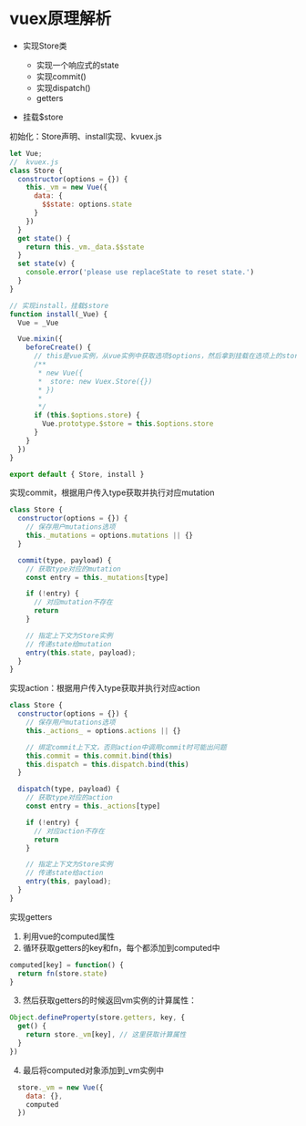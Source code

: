 # vuex原理解析

* 实现Store类

  * 实现一个响应式的state
  * 实现commit()
  * 实现dispatch()
  * getters

* 挂载$store

初始化：Store声明、install实现、kvuex.js

```js
let Vue;
//  kvuex.js
class Store {
  constructor(options = {}) {
    this._vm = new Vue({
      data: {
        $$state: options.state
      }
    })
  }
  get state() {
    return this._vm._data.$$state
  }
  set state(v) {
    console.error('please use replaceState to reset state.')
  }
}

// 实现install，挂载$store
function install(_Vue) {
  Vue = _Vue

  Vue.mixin({
    beforeCreate() {
      // this是vue实例，从vue实例中获取选项$options，然后拿到挂载在选项上的store
      /**
       * new Vue({
       *  store: new Vuex.Store({})
       * })
       *
       */
      if (this.$options.store) {
        Vue.prototype.$store = this.$options.store
      }
    }
  })
}

export default { Store, install }
```

实现commit，根据用户传入type获取并执行对应mutation

```js
class Store {
  constructor(options = {}) {
    // 保存用户mutations选项
    this._mutations = options.mutations || {}
  }

  commit(type, payload) {
    // 获取type对应的mutation
    const entry = this._mutations[type]

    if (!entry) {
      // 对应mutation不存在
      return
    }

    // 指定上下文为Store实例
    // 传递state给mutation
    entry(this.state, payload);
  }
}
```

实现action：根据用户传入type获取并执行对应action

```js
class Store {
  constructor(options = {}) {
    // 保存用户mutations选项
    this._actions_ = options.actions || {}

    // 绑定commit上下文，否则action中调用commit时可能出问题
    this.commit = this.commit.bind(this)
    this.dispatch = this.dispatch.bind(this)
  }

  dispatch(type, payload) {
    // 获取type对应的action
    const entry = this._actions[type]

    if (!entry) {
      // 对应action不存在
      return
    }

    // 指定上下文为Store实例
    // 传递state给action
    entry(this, payload);
  }
}
```

实现getters

1. 利用vue的computed属性
2. 循环获取getters的key和fn，每个都添加到computed中

  ```js
  computed[key] = function() {
    return fn(store.state)
  }
  ```

3. 然后获取getters的时候返回vm实例的计算属性：

  ```js
  Object.defineProperty(store.getters, key, {
    get() {
      return store._vm[key], // 这里获取计算属性
    }
  })
  ```

4. 最后将computed对象添加到_vm实例中

  ```js
    store._vm = new Vue({
      data: {},
      computed
    })
  ```
